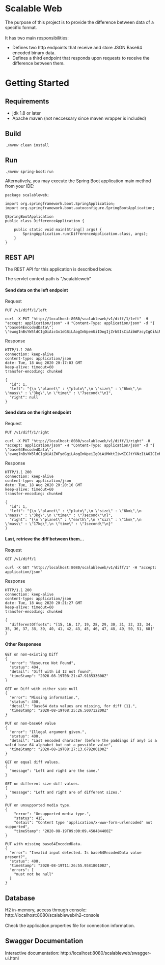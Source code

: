 # Scalable Web
The purpose of this project is to provide the difference between data of a specific format.
<br><br>
It has two main responsibilities:
* Defines two http endpoints that receive and store JSON Base64 encoded binary data.
* Defines a third endpoint that responds upon requests to receive the difference between them.
# Getting Started
## Requirements
- jdk 1.8 or later
- Apache maven (not neccessary since maven wrapper is included)
## Build
``` 
./mvnw clean install
```
## Run
``` 
./mvnw spring-boot:run
```
Alternatively, you may execute the Spring Boot application main method from your IDE:
```
package scalableweb;

import org.springframework.boot.SpringApplication;
import org.springframework.boot.autoconfigure.SpringBootApplication;

@SpringBootApplication
public class DifferenceApplication {

    public static void main(String[] args) {
        SpringApplication.run(DifferenceApplication.class, args);
    }
}
```
## REST API
The REST API for this application is described below.

The servlet context path is "/scalableweb"

#### Send data on the left endpoint

Request
```
PUT /v1/diff/1/left
```
```
curl -X PUT "http://localhost:8080/scalableweb/v1/diff/1/left" -H "accept: application/json" -H "Content-Type: application/json" -d "{ \"base64EncodedData\": \"ewogInBsYW5ldCIgOiAicGx1dG8iLAogInNpemUiIDogIjZrbSIsCiAibWFzcyIgOiAiM2tnIiwKICJ0aW1lIiA6ICI3c2Vjb25kIgp9\"}"
```
Response
```
HTTP/1.1 200 
connection: keep-alive 
content-type: application/json 
date: Tue, 18 Aug 2020 20:17:03 GMT 
keep-alive: timeout=60 
transfer-encoding: chunked

{
  "id": 1,
  "left": "{\n \"planet\" : \"pluto\",\n \"size\" : \"6km\",\n \"mass\" : \"3kg\",\n \"time\" : \"7second\"\n}",
  "right": null
}
```
#### Send data on the right endpoint
Request
```
PUT /v1/diff/1/right
```
```
curl -X PUT "http://localhost:8080/scalableweb/v1/diff/1/right" -H "accept: application/json" -H "Content-Type: application/json" -d "{ \"base64EncodedData\": \"ewogInBsYW5ldCIgOiAiZWFydGgiLAogInNpeiIgOiAiMWttIiwKICJtYXNzIiA6ICIxN2tnIiwKICJ0aW1lIiA6ICIxc2Vjb25kIgp9\"}"
```
Response
```
HTTP/1.1 200 
connection: keep-alive 
content-type: application/json 
date: Tue, 18 Aug 2020 20:20:10 GMT 
keep-alive: timeout=60 
transfer-encoding: chunked

{
  "id": 1,
  "left": "{\n \"planet\" : \"pluto\",\n \"size\" : \"6km\",\n \"mass\" : \"3kg\",\n \"time\" : \"7second\"\n}",
  "right": "{\n \"planet\" : \"earth\",\n \"siz\" : \"1km\",\n \"mass\" : \"17kg\",\n \"time\" : \"1second\"\n}"
}
```
#### Last, retrieve the diff between them...
Request
```
GET /v1/diff/1
```
```
curl -X GET "http://localhost:8080/scalableweb/v1/diff/1" -H "accept: application/json"
```
Response
```
HTTP/1.1 200
connection: keep-alive 
content-type: application/json 
date: Tue, 18 Aug 2020 20:21:27 GMT 
keep-alive: timeout=60 
transfer-encoding: chunked 

{
  "differentOffsets": "[15, 16, 17, 19, 28, 29, 30, 31, 32, 33, 34, 35, 36, 37, 38, 39, 40, 41, 42, 43, 45, 46, 47, 48, 49, 50, 51, 68]"
}
```
#### Other Responses
```
GET on non-existing Diff
{
  "error": "Resource Not Found",
  "status": 404,
  "detail": "Diff with id 12 not found",
  "timeStamp": "2020-08-19T08:21:47.918533600Z"
}
```
```
GET on Diff with either side null
{
  "error": "Missing information.",
  "status": 400,
  "detail": "Base64 data values are missing, for diff {1}.",
  "timeStamp": "2020-08-19T08:25:26.500712200Z"
}
```
```
PUT on non-base64 value
{
  "error": "Illegal argument given.",
  "status": 400,
  "detail": "Last encoded character (before the paddings if any) is a valid base 64 alphabet but not a possible value",
  "timeStamp": "2020-08-19T08:27:13.679200100Z"
}
```
```
GET on equal diff values.
{
  "message": "Left and right are the same."
}
```
```
GET on different size diff values.
{
  "message": "Left and right are of different sizes."
}
```
```
PUT on unsupported media type.
{
    "error": "Unsupported media type.",
    "status": 415,
    "detail": "Content type 'application/x-www-form-urlencoded' not supported",
    "timeStamp": "2020-08-19T09:00:09.450484400Z"
}
```
```
PUT with missing base64EncodedData.
{
  "error": "Invalid input detected. Is base64EncodedData value present?",
  "status": 400,
  "timeStamp": "2020-08-19T11:26:55.958180100Z",
  "errors": [
    "must not be null"
  ]
}
```
## Database
H2 in-memory, access through console: http://localhost:8080/scalableweb/h2-console
<br><br>
Check the application.properties file for connection information.
## Swagger Documentation
Interactive documentation: http://localhost:8080/scalableweb/swagger-ui.html
